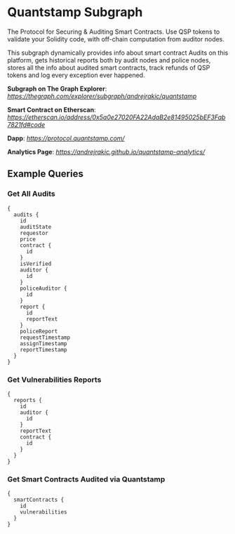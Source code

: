 # Quantstamp Subgraph

The Protocol for Securing & Auditing Smart Contracts. Use QSP tokens to validate your Solidity code, with off-chain computation from auditor nodes.

This subgraph dynamically provides info about smart contract Audits on this platform, gets historical reports both by audit nodes and police nodes, stores all the info about audited smart contracts, track refunds of QSP tokens and log every exception ever happened.

**Subgraph on The Graph Explorer**: _https://thegraph.com/explorer/subgraph/andrejrakic/quantstamp_

**Smart Contract on Etherscan**: _https://etherscan.io/address/0x5a0e27020FA22AdaB2e81495025bEF3Fab7821fd#code_

**Dapp**: _https://protocol.quantstamp.com/_

**Analytics Page**: _https://andrejrakic.github.io/quantstamp-analytics/_

## Example Queries

### Get All Audits

```
{
  audits {
    id
    auditState
    requestor
    price
    contract {
      id
    }
    isVerified
    auditor {
      id
    }
    policeAuditor {
      id
    }
    report {
      id
      reportText
    }
    policeReport
    requestTimestamp
    assignTimestamp
    reportTimestamp
  }
}
```

### Get Vulnerabilities Reports

```
{
  reports {
    id
    auditor {
      id
    }
    reportText
    contract {
      id
    }
  }
}
```

### Get Smart Contracts Audited via Quantstamp

```
{
  smartContracts {
    id
    vulnerabilities
  }
}
```
